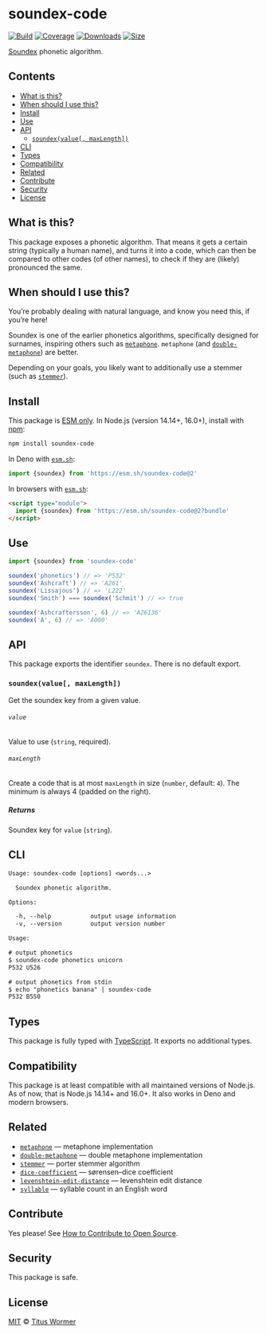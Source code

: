 # soundex-code

[![Build][build-badge]][build]
[![Coverage][coverage-badge]][coverage]
[![Downloads][downloads-badge]][downloads]
[![Size][size-badge]][size]

[Soundex][wiki] phonetic algorithm.

## Contents

*   [What is this?](#what-is-this)
*   [When should I use this?](#when-should-i-use-this)
*   [Install](#install)
*   [Use](#use)
*   [API](#api)
    *   [`soundex(value[, maxLength])`](#soundexvalue-maxlength)
*   [CLI](#cli)
*   [Types](#types)
*   [Compatibility](#compatibility)
*   [Related](#related)
*   [Contribute](#contribute)
*   [Security](#security)
*   [License](#license)

## What is this?

This package exposes a phonetic algorithm.
That means it gets a certain string (typically a human name), and turns it into
a code, which can then be compared to other codes (of other names), to check if
they are (likely) pronounced the same.

## When should I use this?

You’re probably dealing with natural language, and know you need this, if
you’re here!

Soundex is one of the earlier phonetics algorithms, specifically designed for
surnames, inspiring others such as [`metaphone`][metaphone].
`metaphone` (and [`double-metaphone`][double-metaphone]) are better.

Depending on your goals, you likely want to additionally use a stemmer (such as
[`stemmer`][stemmer]).

## Install

This package is [ESM only][esm].
In Node.js (version 14.14+, 16.0+), install with [npm][]:

```sh
npm install soundex-code
```

In Deno with [`esm.sh`][esmsh]:

```js
import {soundex} from 'https://esm.sh/soundex-code@2'
```

In browsers with [`esm.sh`][esmsh]:

```html
<script type="module">
  import {soundex} from 'https://esm.sh/soundex-code@2?bundle'
</script>
```

## Use

```js
import {soundex} from 'soundex-code'

soundex('phonetics') // => 'P532'
soundex('Ashcraft') // => 'A261'
soundex('Lissajous') // => 'L222'
soundex('Smith') === soundex('Schmit') // => true

soundex('Ashcraftersson', 6) // => 'A26136'
soundex('A', 6) // => 'A000'
```

## API

This package exports the identifier `soundex`.
There is no default export.

### `soundex(value[, maxLength])`

Get the soundex key from a given value.

###### `value`

Value to use (`string`, required).

###### `maxLength`

Create a code that is at most `maxLength` in size (`number`, default: `4`).
The minimum is always 4 (padded on the right).

##### Returns

Soundex key for `value` (`string`).

## CLI

```txt
Usage: soundex-code [options] <words...>

  Soundex phonetic algorithm.

Options:

  -h, --help           output usage information
  -v, --version        output version number

Usage:

# output phonetics
$ soundex-code phonetics unicorn
P532 U526

# output phonetics from stdin
$ echo "phonetics banana" | soundex-code
P532 B550
```

## Types

This package is fully typed with [TypeScript][].
It exports no additional types.

## Compatibility

This package is at least compatible with all maintained versions of Node.js.
As of now, that is Node.js 14.14+ and 16.0+.
It also works in Deno and modern browsers.

## Related

*   [`metaphone`][metaphone]
    — metaphone implementation
*   [`double-metaphone`][double-metaphone]
    — double metaphone implementation
*   [`stemmer`][stemmer]
    — porter stemmer algorithm
*   [`dice-coefficient`](https://github.com/words/dice-coefficient)
    — sørensen–dice coefficient
*   [`levenshtein-edit-distance`](https://github.com/words/levenshtein-edit-distance)
    — levenshtein edit distance
*   [`syllable`](https://github.com/words/syllable)
    — syllable count in an English word

## Contribute

Yes please!
See [How to Contribute to Open Source][contribute].

## Security

This package is safe.

## License

[MIT][license] © [Titus Wormer][author]

<!-- Definitions -->

[build-badge]: https://github.com/words/soundex-code/workflows/main/badge.svg

[build]: https://github.com/words/soundex-code/actions

[coverage-badge]: https://img.shields.io/codecov/c/github/words/soundex-code.svg

[coverage]: https://codecov.io/github/words/soundex-code

[downloads-badge]: https://img.shields.io/npm/dm/soundex-code.svg

[downloads]: https://www.npmjs.com/package/soundex-code

[size-badge]: https://img.shields.io/bundlephobia/minzip/soundex-code.svg

[size]: https://bundlephobia.com/result?p=soundex-code

[npm]: https://www.npmjs.com

[esm]: https://gist.github.com/sindresorhus/a39789f98801d908bbc7ff3ecc99d99c

[esmsh]: https://esm.sh

[typescript]: https://www.typescriptlang.org

[contribute]: https://opensource.guide/how-to-contribute/

[license]: license

[author]: https://wooorm.com

[wiki]: https://en.wikipedia.org/wiki/Soundex

[metaphone]: https://github.com/words/metaphone

[double-metaphone]: https://github.com/words/double-metaphone

[stemmer]: https://github.com/words/stemmer
